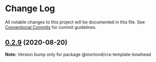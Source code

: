 # Change Log

All notable changes to this project will be documented in this file.
See [Conventional Commits](https://conventionalcommits.org) for commit guidelines.

## [0.2.9](https://github.com/daithimorton/bowhead/compare/@mortond/cra-template-bowhead@0.2.8...@mortond/cra-template-bowhead@0.2.9) (2020-08-20)

**Note:** Version bump only for package @mortond/cra-template-bowhead
